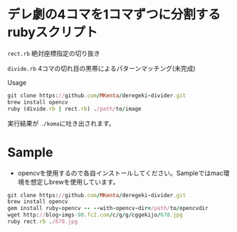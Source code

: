 # デレ劇の4コマを1コマずつに分割するrubyスクリプト
`rect.rb`
絶対座標指定の切り抜き

`divide.rb`
4コマの切れ目の黒帯によるパターンマッチング(未完成)

Usage

```ruby
git clone https://github.com/MKenta/deregeki-divider.git
brew install opencv
ruby (divide.rb | rect.rb) ./path/to/image
```
実行結果が `./koma`に吐き出されます。

# Sample
* opencvを使用するので各自インストールしてください。Sampleではmac環境を想定しbrewを使用しています。
```ruby
git clone https://github.com/MKenta/deregeki-divider.git
brew install opencv
gem install ruby-opencv -- --with-opencv-dir=/path/to/opencvdir
wget http://blog-imgs-90.fc2.com/c/g/g/cggekijo/678.jpg
ruby rect.rb ./678.jpg
```
